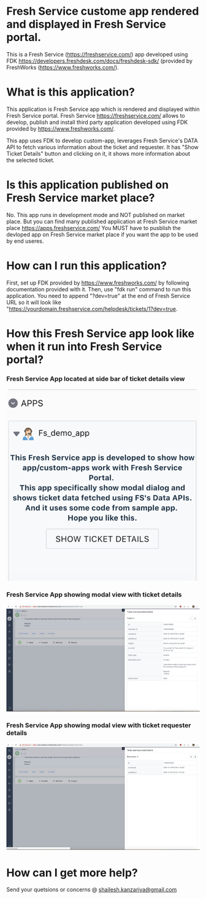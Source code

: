 # Fresh Service custome app rendered and displayed in Fresh Service portal.
This is a Fresh Service (https://freshservice.com/) app developed using FDK https://developers.freshdesk.com/docs/freshdesk-sdk/ (provided by FreshWorks (https://www.freshworks.com/).

# What is this application?
This application is Fresh Service app which is rendered and displayed within Fresh Service portal. Fresh Service https://freshservice.com/ allows to develop, publish and install third party application developed using FDK provided by https://www.freshworks.com/.

This app uses FDK to develop custom-app, leverages Fresh Service's DATA API to fetch various information about the ticket and requester. It has "Show Ticket Details" button and clicking on it, it shows more information about the selected ticket.

# Is this application published on Fresh Service market place?
No. This app runs in development mode and NOT published on market place.
But you can find many published application at Fresh Service market place https://apps.freshservice.com/
You MUST have to pusblish the devloped app on Fresh Service market place if you want the app to be used by end useres.

# How can I run this application?
First, set up FDK provided by https://www.freshworks.com/ by following documentation provided with it. Then, use "fdk run" command to run this application. You need to append "?dev=true" at the end of Fresh Service URL so it will look like "https://yourdomain.freshservice.com/helpdesk/tickets/1?dev=true.

# How this Fresh Service app look like when it run into Fresh Service portal?

### Fresh Service App located at side bar of ticket details view
![FreshService App at ticket side bar location](https://github.com/shailesh-kanzariya/freshservice-demo-app/blob/master/app_screenshots/app_ticket-side_bar.png)

### Fresh Service App showing modal view with ticket details
![Fresh Service App - Ticket Details View](https://github.com/shailesh-kanzariya/freshservice-demo-app/blob/master/app_screenshots/app_tiket_details.png)

### Fresh Service App showing modal view with ticket requester details
![Fresh Service App - Ticket Requester Details](https://github.com/shailesh-kanzariya/freshservice-demo-app/blob/master/app_screenshots/app_req_details.png)

# How can I get more help?
Send your quetsions or concerns @ shailesh.kanzariya@gmail.com

